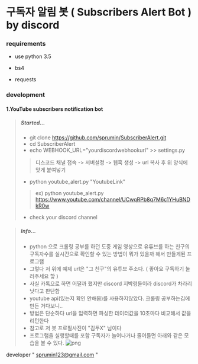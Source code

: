 # 구독자 알림 봇 ( Subscribers Alert Bot ) by discord

### requirements

- use python 3.5

- bs4
- requests



### development

#### 1.YouTube subscribers notification bot

> ##### Started...
>- git clone https://github.com/sprumin/SubscriberAlert.git
>- cd SubscriberAlert
>- echo WEBHOOK_URL="yourdiscordwebhookurl" >> settings.py
>  > 디스코드 채널 접속 -> 서버설정 -> 웹훅 생성 -> url 복사 후 위 양식에 맞게 붙여넣기
>- python youtube_alert.py "YoutubeLink"
>  > ex) python youtube_alert.py https://www.youtube.com/channel/UCwqRPb8q7M6c1YHuBNDkR0w
>- check your discord channel

> ##### Info...
>- python 으로 크롤링 공부를 하던 도중 게임 영상으로 유튜브를 하는 친구의 구독자수를 실시간으로 확인할 수 있는 방법이 뭐가 있을까 해서 만들게된 프로그램
>- 그렇다 저 위에 예제 url은 "그 친구"의 유튜브 주소다. ( 좋아요 구독하기 눌러주세요 핳 )
>- 사실 카톡으로 하면 어떨까 했지만 discord 지박령들이라 discord가 차라리 낫다고 판단함
>- youtube api(있는지 확인 안해봄)를 사용하지않았다. 크롤링 공부하는김에 만든 거다보니..
>- 방법은 단순하다 url을 입력하면 파싱한 데이터값을 10초마다 비교해서 값을 리턴한다
>- 참고로 저 봇 프로필사진이 "김두X" 님이다
>- 프로그램을 실행할때를 포함 구독자가 늘어나거나 줄어들면 아래와 같은 모습을 볼 수 있다.
>![png](https://user-images.githubusercontent.com/23535108/46600319-c2aa4500-cb24-11e8-8e6d-19eb027a43f9.PNG)


developer " sprumin123@gmail.com "




